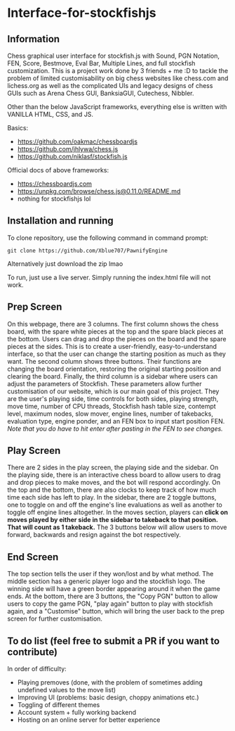 # Interface-for-stockfishjs

## Information

Chess graphical user interface for stockfish.js with Sound, PGN Notation, FEN, Score, Bestmove, Eval Bar, Multiple Lines, and full stockfish customization.
This is a project work done by 3 friends + me :D to tackle the problem of limited customisability on big chess websites like chess.com and lichess.org as well as the complicated UIs and legacy designs of chess GUIs such as Arena Chess GUI, BanksiaGUI, Cutechess, Nibbler.

Other than the below JavaScript frameworks, everything else is written with VANILLA HTML, CSS, and JS.

Basics:
* https://github.com/oakmac/chessboardjs
* https://github.com/jhlywa/chess.js
* https://github.com/niklasf/stockfish.js

Official docs of above frameworks:
* https://chessboardjs.com
* https://unpkg.com/browse/chess.js@0.11.0/README.md
* nothing for stockfishjs lol

## Installation and running

To clone repository, use the following command in command prompt:
```
git clone https://github.com/Xblue707/PawnifyEngine
```
Alternatively just download the zip lmao

To run, just use a live server. Simply running the index.html file will not work.

## Prep Screen

On this webpage, there are 3 columns. The first column shows the chess board, with the spare white pieces at the top and the spare black pieces at the bottom. Users can drag and drop the pieces on the board and the spare pieces at the sides. This is to create a user-friendly, easy-to-understand interface, so that the user can change the starting position as much as they want. The second column shows three buttons. Their functions are changing the board orientation, restoring the original starting position and clearing the board. Finally, the third column is a sidebar where users can adjust the parameters of Stockfish. These parameters allow further customisation of our website, which is our main goal of this project. They are the user's playing side, time controls for both sides, playing strength, move time, number of CPU threads, Stockfish hash table size, contempt level, maximum nodes, slow mover, engine lines, number of takebacks, evaluation type, engine ponder, and an FEN box to input start position FEN. *Note that you do have to hit enter after pasting in the FEN to see changes.*

## Play Screen

There are 2 sides in the play screen, the playing side and the sidebar. On the playing side, there is an interactive chess board to allow users to drag and drop pieces to make moves, and the bot will respond accordingly. On the top and the bottom, there are also clocks to keep track of how much time each side has left to play. In the sidebar, there are 2 toggle buttons, one to toggle on and off the engine's line evaluations as well as another to toggle off engine lines altogether. In the moves section, players can __click on moves played by either side in the sidebar to takeback to that position. That will count as 1 takeback.__ The 3 buttons below will allow users to move forward, backwards and resign against the bot respectively.

## End Screen

The top section tells the user if they won/lost and by what method. The middle section has a generic player logo and the stockfish logo. The winning side will have a green border appearing around it when the game ends. At the bottom, there are 3 buttons, the "Copy PGN" button to allow users to copy the game PGN, "play again" button to play with stockfish again, and a "Customise" button, which will bring the user back to the prep screen for further customisation.

## To do list (feel free to submit a PR if you want to contribute)

In order of difficulty:
* Playing premoves (done, with the problem of sometimes adding undefined values to the move list)
* Improving UI (problems: basic design, choppy animations etc.)
* Toggling of different themes
* Account system + fully working backend
* Hosting on an online server for better experience
